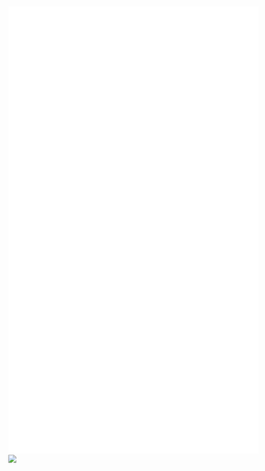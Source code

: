 ![Metrics](/github-metrics.svg)
![](https://www.tompetty.com/sites/g/files/g2000007521/f/Sample-image10-highres.jpg)
